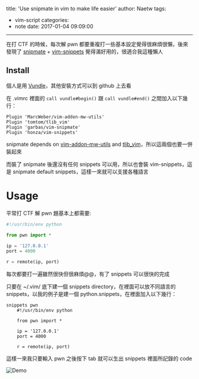 title: 'Use snipmate in vim to make life easier'
author: Naetw
tags:
  - vim-script
categories:
  - note
date: 2017-01-04 09:09:00
---

在打 CTF 的時候，每次解 pwn 都要重複打一些基本設定覺得很麻煩很懶，後來發現了 [snipmate](https://github.com/garbas/vim-snipmate) + [vim-snippets](https://github.com/honza/vim-snippets) 覺得滿好用的，很適合我這種懶人


<!-- more -->
## Install

個人是用 [Vundle](https://github.com/gmarik/vundle)，其他安裝方式可以到 github 上去看

在 .vimrc 裡面的 `call vundle#begin()` 跟 `call vundle#end()` 之間加入以下幾行：

```
Plugin 'MarcWeber/vim-addon-mw-utils'
Plugin 'tomtom/tlib_vim'
Plugin 'garbas/vim-snipmate'
Plugin 'honza/vim-snippets'
```

snipmate depends on [vim-addon-mw-utils](https://github.com/marcweber/vim-addon-mw-utils) and [tlib_vim](https://github.com/tomtom/tlib_vim)，所以這兩個也要一併裝起來

而裝了 snipmate 後還沒有任何 snippets 可以用，所以也會裝 vim-snippets，這是 snipmate default snippets，這樣一來就可以支援各種語言

# Usage

平常打 CTF 解 pwn 題基本上都需要:

```python
#!/usr/bin/env python

from pwn import *

ip = '127.0.0.1'
port = 4000

r = remote(ip, port)
```

每次都要打一遍雖然很快但很麻煩@@，有了 snippets 可以很快的完成

只要在 ~/.vim/ 底下建一個 snippets directory，在裡面可以放不同語言的 snippets，以我的例子是建一個 python.snippets，在裡面加入以下幾行：

```
snippets pwn
    #!/usr/bin/env python

    from pwn import *

    ip = '127.0.0.1'
    port = 4000

    r = remote(ip, port)
```

這樣一來我只要輸入 pwn 之後按下 tab 就可以生出 snippets 裡面所記錄的 code

![Demo](http://i.imgur.com/jyNKSc6.gif)

<!-- more -->
